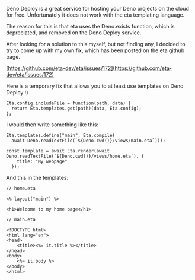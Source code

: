 Deno Deploy is a great service for hosting your Deno projects
on the cloud for free. Unfortunately it does not work with the eta templating language.

The reason for this is that eta uses the Deno.exists function, which is depreciated, and
removed on the Deno Deploy service.

After looking for a solution to this myself, but not finding any, I decided to try
to come up with my own fix, which has been posted on the eta github page.

[https://github.com/eta-dev/eta/issues/172](https://github.com/eta-dev/eta/issues/172)

Here is a temporary fix that allows you to at least use templates on Deno Deploy :)

```
Eta.config.includeFile = function(path, data) {
  return Eta.templates.get(path)(data, Eta.config);
};
```

I would then write something like this:

```
Eta.templates.define("main", Eta.compile(
  await Deno.readTextFile(`${Deno.cwd()}/views/main.eta`)));

const template = await Eta.render(await Deno.readTextFile(`${Deno.cwd()}/views/home.eta`), {
    title: "My webpage"
  });
```

And this in the templates:

```
// home.eta

<% layout("main") %>

<h1>Welcome to my home page</h1>
```

```
// main.eta

<!DOCTYPE html>
<html lang="en">
<head>
    <title><%= it.title %></title>
</head>
<body>
    <%~ it.body %>
</body>
</html>
```